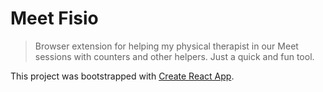 # Meet Fisio

> Browser extension for helping my physical therapist in our Meet sessions with counters and other helpers. Just a quick and fun tool.

This project was bootstrapped with [Create React App](https://github.com/facebook/create-react-app).
